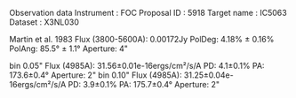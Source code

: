 Observation data
Instrument : FOC
Proposal ID : 5918
Target name : IC5063
Dataset : X3NL030

Martin et al. 1983	Flux (3800-5600A): 0.00172Jy	PolDeg: 4.18% ± 0.16%	PolAng: 85.5° ± 1.1°	Aperture: 4"

bin 0.05"		Flux (4985A): 31.56±0.01e-16ergs/cm²/s/A	PD: 4.1±0.1%	PA: 173.6±0.4°	Aperture: 2"
bin 0.10"		Flux (4985A): 31.25±0.04e-16ergs/cm²/s/A	PD: 3.9±0.1%	PA: 175.7±0.4°	Aperture: 2"
